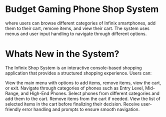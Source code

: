 # Budget Gaming Phone Shop System
where users can browse different categories of Infinix smartphones, add them to their cart, remove items, and view their cart. The system uses menus and user input handling to navigate through different options.

# Whats New in the System?
The Infinix Shop System is an interactive console-based shopping application that provides a structured shopping experience. Users can:

View the main menu with options to add items, remove items, view the cart, or exit.
Navigate through categories of phones such as Entry Level, Mid-Range, and High-End Phones.
Select phones from different categories and add them to the cart.
Remove items from the cart if needed.
View the list of selected items in the cart before finalizing their decision.
Receive user-friendly error handling and prompts to ensure smooth navigation.
